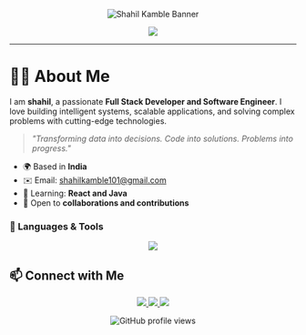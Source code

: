 <!-- Banner -->
<p align="center">
  <img src="https://media1.giphy.com/media/v1.Y2lkPTc5MGI3NjExd240c2Jhem03Z2JlZG56b253MnBxOWR6bzBtaWtkejRnbXJrZmd6MiZlcD12MV9pbnRlcm5hbF9naWZfYnlfaWQmY3Q9Zw/qgQUggAC3Pfv687qPC/giphy.gif " alt="Shahil Kamble Banner" />
</p>

<!-- Typing Effect -->
<p align="center">
  <img src="https://readme-typing-svg.herokuapp.com/?lines=Hi+I'm+Shahil+Chandrakant+Kamble;Full+Stack+Developer+Java+Developer;Tech+Explorer+from+India;&center=true&width=500&height=40&color=F7F7F7&vCenter=true&size=22">
</p>

---

# 🧑‍💻 About Me

I am **shahil**, a passionate **Full Stack Developer and Software Engineer**. I love building intelligent systems, scalable applications, and solving complex problems with cutting-edge technologies.  

> _"Transforming data into decisions. Code into solutions. Problems into progress."_

- 🌍 Based in **India**    
- ✉️ Email: [shahilkamble101@gmail.com](mailto:shahilkamble101@gmail.com)  
- 🧠 Learning: **React and Java**  
- 🤝 Open to **collaborations and contributions**  



### 🚀 Languages & Tools
<p align="center">
  <img src="https://skillicons.dev/icons?i=python,java,cpp,c,js,ts,html,css,react,nextjs,nodejs,express,flask,django,mongodb,mysql,firebase,sqlite,tensorflow,pytorch,docker,kubernetes,git,github,aws,gcp,azure,bash,postman,vscode,pycharm" />
</p>

## 📫 Connect with Me        

<p align="center">
  <a href="mailto:shahilkamble101@gmail.com">
    <img src="https://img.shields.io/badge/Email-D14836?style=for-the-badge&logo=gmail&logoColor=white" />
  </a>
  <a href="https://www.linkedin.com/in/shahilkamble21">
    <img src="https://img.shields.io/badge/LinkedIn-0077B5?style=for-the-badge&logo=linkedin&logoColor=white" />
  </a>
  <a href="https://github.com/Sanjeevini0421">
    <img src="https://img.shields.io/badge/GitHub-181717?style=for-the-badge&logo=github&logoColor=white" />
  </a>
</p>
<p align="center">
  <img src="https://komarev.com/ghpvc/?username=sha924&style=flat-square&color=blue" alt="GitHub profile views" />
</p>
